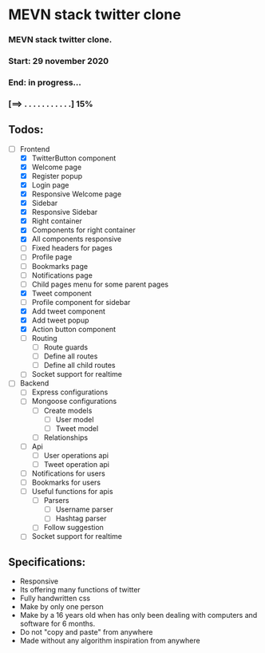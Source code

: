 # MEVN stack twitter clone
### MEVN stack twitter clone.
### Start: 29 november 2020
### End: in progress...
### [==> . . . . . . . . . . .] 15%
## Todos:
- [ ] Frontend
    - [x] TwitterButton component
    - [x] Welcome page
    - [x] Register popup
    - [x] Login page
    - [x] Responsive Welcome page
    - [x] Sidebar
    - [x] Responsive Sidebar
    - [x] Right container
    - [x] Components for right container
    - [x] All components responsive
    - [ ] Fixed headers for pages
    - [ ] Profile page
    - [ ] Bookmarks page
    - [ ] Notifications page
    - [ ] Child pages menu for some parent pages
    - [x] Tweet component
    - [ ] Profile component for sidebar
    - [x] Add tweet component
    - [x] Add tweet popup
    - [x] Action button component
    - [ ] Routing
        - [ ] Route guards
        - [ ] Define all routes
        - [ ] Define all child routes
    - [ ] Socket support for realtime 
- [ ] Backend
    - [ ] Express configurations
    - [ ] Mongoose configurations 
        - [ ] Create models
            - [ ] User model
            - [ ] Tweet model
        - [ ] Relationships
    - [ ] Api
        - [ ] User operations api
        - [ ] Tweet operation api
    - [ ] Notifications for users
    - [ ] Bookmarks for users
    - [ ] Useful functions for apis
        - [ ] Parsers
            - [ ] Username parser
            - [ ] Hashtag parser 
        - [ ] Follow suggestion 
    - [ ] Socket support for realtime 

## Specifications:
* Responsive
* Its offering many functions of twitter
* Fully handwritten css
* Make by only one person
* Make by a 16 years old when has only been dealing with computers and software for 6 months.
* Do not "copy and paste" from anywhere
* Made without any algorithm inspiration from anywhere
